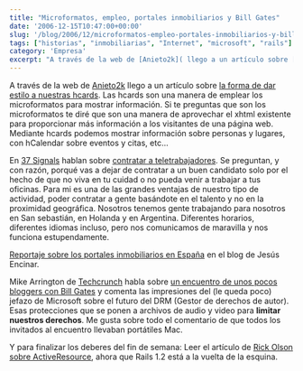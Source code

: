 ```yaml
---
title: "Microformatos, empleo, portales inmobiliarios y Bill Gates"
date: '2006-12-15T10:47:00+00:00'
slug: '/blog/2006/12/microformatos-empleo-portales-inmobiliarios-y-bill-gates'
tags: ["historias", "inmobiliarias", "Internet", "microsoft", "rails"]
category: 'Empresa'
excerpt: "A través de la web de [Anieto2k]( llego a un artículo sobre [la forma de dar estilo a nuestras hcards]( Las hcards son una manera..."
---
```

A través de la web de [Anieto2k](http://www.anieto2k.com) llego a un artículo sobre [la forma de dar estilo a nuestras hcards](http://24ways.org/2006/styling-hcards-with-css). Las hcards son una manera de emplear los microformatos para mostrar información. Si te preguntas que son los microformatos te diré que son una manera de aprovechar el xhtml existente para proporcionar más información a los visitantes de una página web. Mediante hcards podemos mostrar información sobre personas y lugares, con hCalendar sobre eventos y citas, etc...

En [37 Signals](http://www.37signals.com/svn) hablan sobre [contratar a teletrabajadores](http://www.37signals.com/svn/posts/161-why-are-you-not-hiring-remote-workers). Se preguntan, y con razón, porqué vas a dejar de contratar a un buen candidato solo por el hecho de que no viva en tu cuidad o no pueda venir a trabajar a tus oficinas. Para mi es una de las grandes ventajas de nuestro tipo de actividad, poder contratar a gente basándote en el talento y no en la proximidad geográfica. Nosotros tenemos gente trabajando para nosotros en San sebastián, en Holanda y en Argentina. Diferentes horarios, diferentes idiomas incluso, pero nos comunicamos de maravilla y nos funciona estupendamente.

[Reportaje sobre los portales inmobiliarios en España](http://www.jesusencinar.com/2006/12/portales_inmobi.html) en el blog de Jesús Encinar.

Mike Arrington de [Techcrunch](http://www.techcrunch.com) habla sobre [un encuentro de unos pocos bloggers con Bill Gates](http://www.techcrunch.com/2006/12/14/bill-gates-on-the-future-of-drm/) y comenta las impresiones del (le queda poco) jefazo de Microsoft sobre el futuro del DRM (Gestor de derechos de autor). Esas protecciones que se ponen a archivos de audio y video para **limitar nuestros derechos**. Me gusta sobre todo el comentario de que todos los invitados al encuentro llevaban portátiles Mac.

Y para finalizar los deberes del fin de semana: Leer el artículo de [Rick Olson sobre ActiveResource](http://weblog.techno-weenie.net/2006/12/13/taking-ares-out-for-a-test-drive), ahora que Rails 1.2 está a la vuelta de la esquina.

